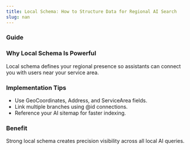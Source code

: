 ```yaml
---
title: Local Schema: How to Structure Data for Regional AI Search
slug: nan
---
```


### Guide
### Why Local Schema Is Powerful
Local schema defines your regional presence so assistants can connect you with users near your service area.

### Implementation Tips
- Use GeoCoordinates, Address, and ServiceArea fields.
- Link multiple branches using @id connections.
- Reference your AI sitemap for faster indexing.

### Benefit
Strong local schema creates precision visibility across all local AI queries.